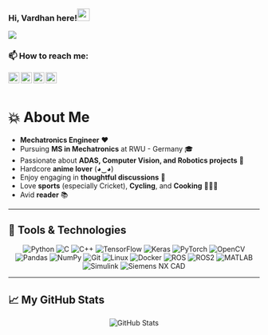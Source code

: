 ### Hi, Vardhan here!<img src="https://media.giphy.com/media/hvRJCLFzcasrR4ia7z/giphy.gif" width="25px">
![](https://visitor-badge.glitch.me/badge?page_id=Vardhan1303.Vardhan1303)

### 📫 How to reach me:

<p>
<a href="https://www.linkedin.com/in/vardhan-mistry/">
  <img align="left" alt="Linkedin" width="22px" src="https://cdn.jsdelivr.net/npm/simple-icons@v3/icons/linkedin.svg" />
</a>
<a href="https://www.instagram.com/vardhanmistry/">
  <img align="left" alt="Instagram" width="22px" src="https://cdn.jsdelivr.net/npm/simple-icons@v3/icons/instagram.svg" />
</a>
<a href="https://www.facebook.com/profile.php?id=100088234415384">
  <img align="left" alt="Facebook" width="22px" src="https://cdn.jsdelivr.net/npm/simple-icons@v3/icons/facebook.svg" />
</a>
<a href="mailto:mistryvardhan@gmail.com">
  <img align="left" alt="Gmail" width="22px" src="https://cdn.jsdelivr.net/npm/simple-icons@v3/icons/gmail.svg" />
</a>

</p>

<br><br>

# 💥 About Me  
- **Mechatronics Engineer** ❤️  
- Pursuing **MS in Mechatronics** at RWU - Germany 🎓  
- Passionate about **ADAS, Computer Vision, and Robotics projects** 🔭  
- Hardcore **anime lover** (◕‿◕)  
- Enjoy engaging in **thoughtful discussions** 💯  
- Love **sports** (especially Cricket), **Cycling**, and **Cooking** 🏏🚴‍🍳  
- Avid **reader** 📚  

---

## 🔧 Tools & Technologies  
<p align="center">  
  <img alt="Python" src="https://img.shields.io/badge/python%20-%2314354C.svg?&style=for-the-badge&logo=python&logoColor=white"/>  
  <img alt="C" src="https://img.shields.io/badge/c%20-%2300599C.svg?&style=for-the-badge&logo=c&logoColor=white"/>  
  <img alt="C++" src="https://img.shields.io/badge/c++%20-%2300599C.svg?&style=for-the-badge&logo=c%2B%2B&logoColor=white"/>  
  <img alt="TensorFlow" src="https://img.shields.io/badge/TensorFlow%20-%23FF6F00.svg?&style=for-the-badge&logo=TensorFlow&logoColor=white"/>  
  <img alt="Keras" src="https://img.shields.io/badge/Keras%20-%23D00000.svg?&style=for-the-badge&logo=Keras&logoColor=white"/>  
  <img alt="PyTorch" src="https://img.shields.io/badge/PyTorch%20-%23EE4C2C.svg?&style=for-the-badge&logo=PyTorch&logoColor=white"/>  
  <img alt="OpenCV" src="https://img.shields.io/badge/OpenCV%20-%23A8B9CC.svg?&style=for-the-badge&logo=OpenCV&logoColor=white"/>  
  <img alt="Pandas" src="https://img.shields.io/badge/pandas%20-%23150458.svg?&style=for-the-badge&logo=pandas&logoColor=white"/>  
  <img alt="NumPy" src="https://img.shields.io/badge/numpy%20-%23013243.svg?&style=for-the-badge&logo=numpy&logoColor=white"/>  
  <img alt="Git" src="https://img.shields.io/badge/git%20-%23F05033.svg?&style=for-the-badge&logo=git&logoColor=white"/>  
  <img alt="Linux" src="https://img.shields.io/badge/Linux%20-%23FCC624.svg?&style=for-the-badge&logo=Linux&logoColor=white"/>  
  <img alt="Docker" src="https://img.shields.io/badge/Docker%20-%2300ADF0.svg?&style=for-the-badge&logo=Docker&logoColor=white"/>  
  <img alt="ROS" src="https://img.shields.io/badge/ROS%20-%230A0FF9.svg?&style=for-the-badge&logo=ROS&logoColor=white"/>  
  <img alt="ROS2" src="https://img.shields.io/badge/ROS2%20-%234AB7FF.svg?&style=for-the-badge&logo=ROS2&logoColor=white"/>  
  <img alt="MATLAB" src="https://img.shields.io/badge/MATLAB%20-%23E34F26.svg?&style=for-the-badge&logo=MATLAB&logoColor=white"/>  
  <img alt="Simulink" src="https://img.shields.io/badge/Simulink%20-%236BBFCC.svg?&style=for-the-badge&logo=Simulink&logoColor=white"/>  
  <img alt="Siemens NX CAD" src="https://img.shields.io/badge/Siemens%20NX%20CAD%20-%23107C10.svg?&style=for-the-badge&logo=Siemens&logoColor=white"/>  
</p>  

---

## 📈 My GitHub Stats  
<p align="center">  
  <img src="https://github-readme-stats.vercel.app/api?username=Vardhan1303&show_icons=true&theme=gotham" alt="GitHub Stats" />  
</p>  

  
